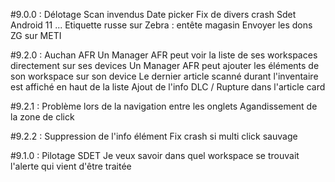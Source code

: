 #9.0.0 :
    Délotage
    Scan invendus
    Date picker
    Fix de divers crash Sdet
    Android 11
	...
    Etiquette russe sur Zebra : entête magasin
    Envoyer les dons ZG sur METI

#9.2.0 : Auchan AFR
    Un Manager AFR peut voir la liste de ses workspaces directement sur ses devices
    Un Manager AFR peut ajouter les éléments de son workspace sur son device
    Le dernier article scanné durant l'inventaire est affiché en haut de la liste
    Ajout de l'info DLC / Rupture dans l'article card

#9.2.1 :
    Problème lors de la navigation entre les onglets
    Agandissement de la zone de click

#9.2.2 :
    Suppression de l'info élément
    Fix crash si multi click sauvage

#9.1.0 : Pilotage SDET
    Je veux savoir dans quel workspace se trouvait l'alerte qui vient d'être traitée
